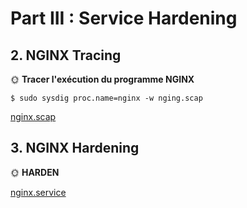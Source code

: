 # Part III : Service Hardening

## 2. NGINX Tracing

🌞 **Tracer l'exécution du programme NGINX**

```console
$ sudo sysdig proc.name=nginx -w nging.scap
```

[nginx.scap](./nginx.scap)

## 3. NGINX Hardening

🌞 **HARDEN**

[nginx.service](./nginx.service)
